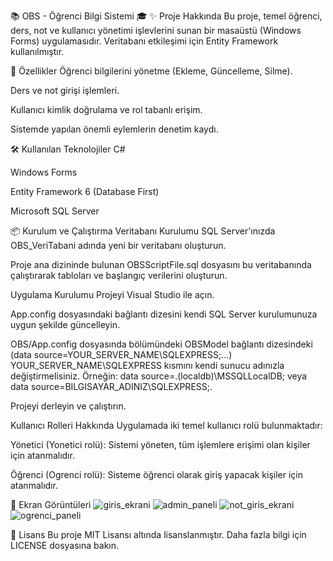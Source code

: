 📚 OBS - Öğrenci Bilgi Sistemi 🎓
✨ Proje Hakkında
Bu proje, temel öğrenci, ders, not ve kullanıcı yönetimi işlevlerini sunan bir masaüstü (Windows Forms) uygulamasıdır. Veritabanı etkileşimi için Entity Framework kullanılmıştır.

🚀 Özellikler
Öğrenci bilgilerini yönetme (Ekleme, Güncelleme, Silme).

Ders ve not girişi işlemleri.

Kullanıcı kimlik doğrulama ve rol tabanlı erişim.

Sistemde yapılan önemli eylemlerin denetim kaydı.

🛠️ Kullanılan Teknolojiler
C#

Windows Forms

Entity Framework 6 (Database First)

Microsoft SQL Server

📦 Kurulum ve Çalıştırma
Veritabanı Kurulumu
SQL Server'ınızda OBS_VeriTabani adında yeni bir veritabanı oluşturun.

Proje ana dizininde bulunan OBSScriptFile.sql dosyasını bu veritabanında çalıştırarak tabloları ve başlangıç verilerini oluşturun.

Uygulama Kurulumu
Projeyi Visual Studio ile açın.

App.config dosyasındaki bağlantı dizesini kendi SQL Server kurulumunuza uygun şekilde güncelleyin.

OBS/App.config dosyasında <connectionStrings> bölümündeki OBSModel bağlantı dizesindeki (data source=YOUR_SERVER_NAME\SQLEXPRESS;...) YOUR_SERVER_NAME\SQLEXPRESS kısmını kendi sunucu adınızla değiştirmelisiniz. Örneğin: data source=.(localdb)\MSSQLLocalDB; veya data source=BILGISAYAR_ADINIZ\SQLEXPRESS;.

Projeyi derleyin ve çalıştırın.

Kullanıcı Rolleri Hakkında
Uygulamada iki temel kullanıcı rolü bulunmaktadır:

Yönetici (Yonetici rolü): Sistemi yöneten, tüm işlemlere erişimi olan kişiler için atanmalıdır.

Öğrenci (Ogrenci rolü): Sisteme öğrenci olarak giriş yapacak kişiler için atanmalıdır.

📸 Ekran Görüntüleri
![giris_ekrani](https://github.com/user-attachments/assets/1bd20609-6728-42f9-9c3b-450157769495)
![admin_paneli](https://github.com/user-attachments/assets/5f7f6f2b-4283-414e-a3b6-7eff52d673e9)
![not_giris_ekrani](https://github.com/user-attachments/assets/347ba1d3-d676-40cf-8f3a-242928834ded)
![ogrenci_paneli](https://github.com/user-attachments/assets/713bb301-9f9b-43eb-a660-8abf9112b28a)



📜 Lisans
Bu proje MIT Lisansı altında lisanslanmıştır. Daha fazla bilgi için LICENSE dosyasına bakın.
